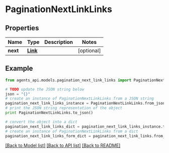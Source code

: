 # PaginationNextLinkLinks


## Properties
Name | Type | Description | Notes
------------ | ------------- | ------------- | -------------
**next** | [**Link**](Link.md) |  | [optional] 

## Example

```python
from agents_api.models.pagination_next_link_links import PaginationNextLinkLinks

# TODO update the JSON string below
json = "{}"
# create an instance of PaginationNextLinkLinks from a JSON string
pagination_next_link_links_instance = PaginationNextLinkLinks.from_json(json)
# print the JSON string representation of the object
print PaginationNextLinkLinks.to_json()

# convert the object into a dict
pagination_next_link_links_dict = pagination_next_link_links_instance.to_dict()
# create an instance of PaginationNextLinkLinks from a dict
pagination_next_link_links_form_dict = pagination_next_link_links.from_dict(pagination_next_link_links_dict)
```
[[Back to Model list]](../README.md#documentation-for-models) [[Back to API list]](../README.md#documentation-for-api-endpoints) [[Back to README]](../README.md)



